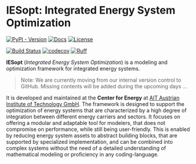 # IESopt: Integrated Energy System Optimization

[![PyPI - Version](https://img.shields.io/pypi/v/iesopt)](https://pypi.org/project/iesopt/)
[![Docs](https://img.shields.io/badge/docs-stable-blue.svg)](https://ait-energy.github.io/iesopt/)
[![License](https://img.shields.io/github/license/ait-energy/iesopt)](LICENSE)

[![Build Status](https://github.com/ait-energy/iesopt/actions/workflows/pytest.yml/badge.svg?branch=main)](https://github.com/ait-energy/iesopt/actions/workflows/pytest.yml?query=branch%3Amain)
[![codecov](https://codecov.io/gh/ait-energy/iesopt/graph/badge.svg?token=MC2IN9URZY)](https://codecov.io/gh/ait-energy/iesopt)
[![Ruff](https://img.shields.io/endpoint?url=https://raw.githubusercontent.com/astral-sh/ruff/main/assets/badge/v2.json)](https://github.com/astral-sh/ruff)

**IESopt** (_Integrated Energy System Optimization_) is a modeling and optimization framework for integrated energy
systems.

> Note: We are currently moving from our internal version control to GitHub. Missing contents will be added during the
> upcoming days ...

It is developed and maintained at the **Center for Energy** at
[AIT Austrian Institute of Technology GmbH](https://www.ait.ac.at/). The framework is designed to support the
optimization of energy systems that are characterized by a high degree of integration between different energy carriers
and sectors. It focuses on offering a modular and adaptable tool for modelers, that does not compromise on performance,
while still being user-friendly. This is enabled by reducing energy system assets to abstract building blocks, that are
supported by specialized implementation, and can be combined into complex systems without the need of a detailed
understanding of mathematical modeling or proficiency in any coding-language.
